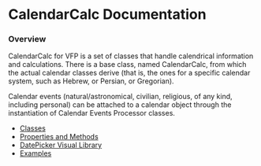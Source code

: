 # CalendarCalc Documentation

### Overview

CalendarCalc for VFP is a set of classes that handle calendrical information and calculations. There is a base class, named CalendarCalc, from which the actual calendar classes derive (that is, the ones for a specific calendar system, such as Hebrew, or Persian, or Gregorian).

Calendar events (natural/astronomical, civilian, religious, of any kind, including personal) can be attached to a calendar object through the instantiation of Calendar Events Processor classes. 

* [Classes](classes.md "Classes")
* [Properties and Methods](pem.md "Properties and Methods")
* [DatePicker Visual Library](datepicker.md "DatePicker")
* [Examples](examples.md "Examples")
